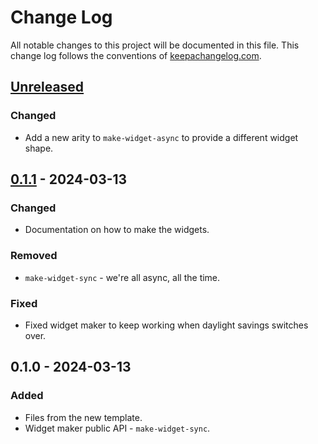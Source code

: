 # Change Log
All notable changes to this project will be documented in this file. This change log follows the conventions of [keepachangelog.com](http://keepachangelog.com/).

## [Unreleased]
### Changed
- Add a new arity to `make-widget-async` to provide a different widget shape.

## [0.1.1] - 2024-03-13
### Changed
- Documentation on how to make the widgets.

### Removed
- `make-widget-sync` - we're all async, all the time.

### Fixed
- Fixed widget maker to keep working when daylight savings switches over.

## 0.1.0 - 2024-03-13
### Added
- Files from the new template.
- Widget maker public API - `make-widget-sync`.

[Unreleased]: https://sourcehost.site/your-name/api/compare/0.1.1...HEAD
[0.1.1]: https://sourcehost.site/your-name/api/compare/0.1.0...0.1.1
